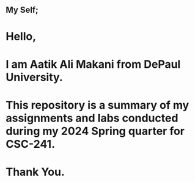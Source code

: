 ## My Self;
# Hello,
# I am Aatik Ali Makani from DePaul University.
# This repository is a summary of my assignments and labs conducted during my 2024 Spring quarter for CSC-241.
# Thank You.
